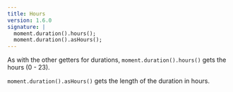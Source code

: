 ```yaml
---
title: Hours
version: 1.6.0
signature: |
  moment.duration().hours();
  moment.duration().asHours();
---
```



As with the other getters for durations, `moment.duration().hours()` gets the hours (0 - 23).

`moment.duration().asHours()` gets the length of the duration in hours.
